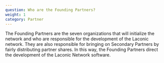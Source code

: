 ```yaml
---
question: Who are the Founding Partners?
weight: 1
category: Partner
---
```


The Founding Partners are the seven organizations that will initialize the network and who are responsible for the development of the Laconic network. They are also responsible for bringing on Secondary Partners by fairly distributing partner shares. In this way, the Founding Partners direct the development of the Laconic Network software.

